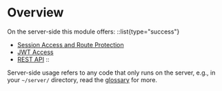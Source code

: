 # Overview

On the server-side this module offers:
::list{type="success"}
- [Session Access and Route Protection](/nuxt-auth/server-side/session-access-and-route-protection)
- [JWT Access](/nuxt-auth/server-side/jwt-access)
- [REST API](/nuxt-auth/server-side/rest-api)
::

Server-side usage refers to any code that only runs on the server, e.g., in your `~/server/` directory, read the [glossary](/nuxt-auth/further-reading/glossary) for more.

